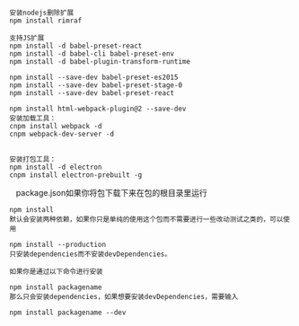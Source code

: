     安装nodejs删除扩展
    npm install rimraf

    支持JS扩展
    npm install -d babel-preset-react
    npm install -d babel-cli babel-preset-env
    npm install -d babel-plugin-transform-runtime
    
    npm install --save-dev babel-preset-es2015
    npm install --save-dev babel-preset-stage-0
    npm install --save-dev babel-preset-react
    
    npm install html-webpack-plugin@2 --save-dev
    安装加载工具：
    cnpm install webpack -d
    cnpm webpack-dev-server -d


    安装打包工具：
    npm install -d electron
    cnpm install electron-prebuilt -g
    
    
    
    package.json如果你将包下载下来在包的根目录里运行

    npm install 
    默认会安装两种依赖，如果你只是单纯的使用这个包而不需要进行一些改动测试之类的，可以使用

    npm install --production
    只安装dependencies而不安装devDependencies。

    如果你是通过以下命令进行安装

    npm install packagename
    那么只会安装dependencies，如果想要安装devDependencies，需要输入

    npm install packagename --dev  


